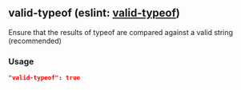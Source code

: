 <!-- Start:AutoDoc:: Modify `src/readme/rules.ts` and run `gulp readme` to update block -->
## valid-typeof (eslint: [valid-typeof](http://eslint.org/docs/rules/valid-typeof))

Ensure that the results of typeof are compared against a valid string (recommended)

### Usage

```json
"valid-typeof": true
```

<!-- End:AutoDoc -->
